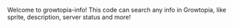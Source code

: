 Welcome to growtopia-info! This code can search any info in Growtopia, like sprite, description, server status and more!
